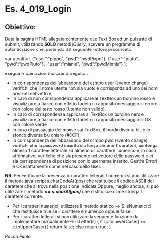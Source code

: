 # Es. 4_019_Login
## Obiettivo:
Data la pagina HTML allegata contenente due Text Box ed un pulsante di submit, utilizzando **SOLO** metodi *jQuery*,  scrivere un programma di autenticazione che, partendo dal seguente vettore precaricato:

var utenti = [ {"user":"pippo",  "pwd":"pwdPippo"},
               {"user":"pluto",  "pwd":"pwdPluto"},
		       {"user":"minnie", "pwd":"pwdMinnie"} ];

esegua le operazioni indicate di seguito :
- In corrispondenza dell’abbandono del campo user (evento change) verifichi che il nome utente non sia vuoto e corrisponda ad uno dei nomi presenti nel vettore.
- In caso di non corrispondenza applicare al TextBox un bordino rosso e visualizzare a fianco con effetto fadeIn un apposito messaggio di errore con colore del testo rosso (Utente non valido).
- In caso di corrispondenza applicare al TextBox un bordino nero e visualizzare a fianco con effetto fadeIn un apposito messaggio di OK con colore verde.
- In caso di passaggio del mouse sui TextBox, il bordo diventa blu e lo sfondo diventa blu chiaro (#CCF);
- In corrispondenza dell’abbandono del campo pwd (evento change) verifichi che la password inserita sia lunga almeno 8 caratteri, contenga almeno 1 carattere letterale ed almeno un carattere numerico e, in caso affermativo, verifiche che sia presente nel vettore delle password e ci sia corrispondenza di posizione con lo username inserito. Gestire Errori e Ok esattamente come nel caso dello User.

**NB**:
Per verificare la presenza di caratteri letterali / numerici si può utilizzare il metodo java script s.charCodeAt(pos) che restituisce il codice ASCII del carattere che si trova nella posizione indicata
Oppure, meglio ancora, si può utilizzare il metodo ***c = s.charAt(pos)*** che restituisce come stringa il carattere corrente.
- Per i caratteri numerici, utilizzare il metodo statico --> $.isNumeric(c) che restituisce true se il carattere è numerico oppure false. 
- Per i caratteri letterali  si può utilizzare la seguente funzione da implementare manualmente--> isLetter(c)   {  if (c.toLowerCase() == c.toUpperCase() ) return false;  else return true;  }

*Racca Paolo*
